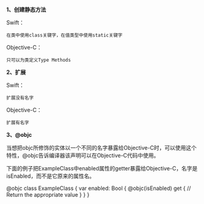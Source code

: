 **1、创建静态方法**

Swift：

	在类中使用class关键字，在值类型中使用static关键字

Objective-C：

	只可以为类定义Type Methods

**2、扩展**

Swift：

	扩展没有名字

Objective-C：

	扩展有名字

**3、@objc**

当想把objc所修饰的实体以一个不同的名字暴露给Objective-C时，可以使用这个特性，@objc告诉编译器该声明可以在Objective-C代码中使用。

下面的例子把ExampleClass中enabled属性的getter暴露给Objective-C，名字是isEnabled，而不是它原来的属性名。

@objc
class ExampleClass {
    var enabled: Bool {
	    @objc(isEnabled) get {
	        // Return the appropriate value
	    }
    }
}